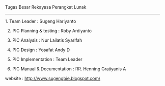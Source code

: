 
Tugas Besar Rekayasa Perangkat Lunak

<hr/>
1. Team Leader	:
Sugeng Hariyanto

2. PIC Planning & testing :
Roby Ardiyanto

3. PIC Analysis	:
Nur Lailatis Syarifah

4. PIC Design	:
Yosafat Andy D

5. PIC Implementation	:
Team Leader

6. PIC Manual & Documentation	:
RR. Henning Gratiyanis A

website : http://www.sugengbie.blogspot.com/
